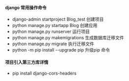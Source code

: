 #### django 常用操作命令
- django-admin startproject Blog_test 创建项目
- python manage.py startapp Blog 创建应用
- python manage.py runserver 运行项目
- python manage.py makemigrations 生成数据库迁移文件
- python manage.py migrate 执行迁移文件
- python -m pip install --upgrade pip 升级pip 命令

#### 项目引入第三方库详情
- pip install django-cors-headers   